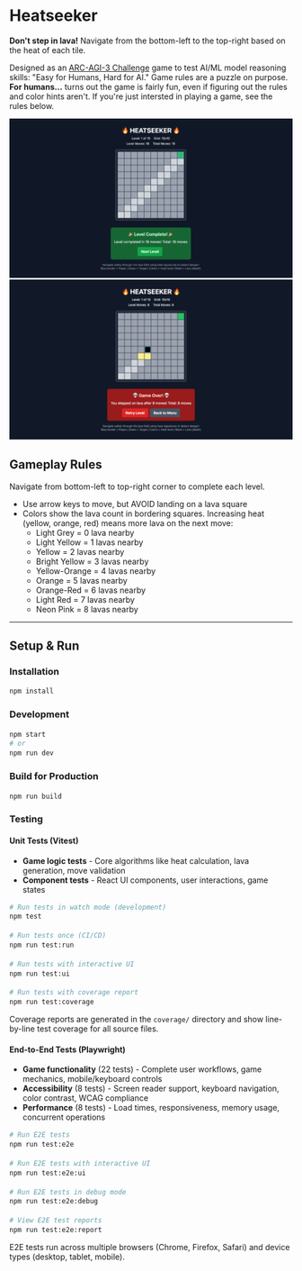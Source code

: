 # Heatseeker

**Don't step in lava!**
Navigate from the bottom-left to the top-right based on the heat of each tile.

Designed as an [ARC-AGI-3 Challenge](https://arcprize.org/arc-agi/3/) game to test AI/ML model reasoning skills: "Easy for Humans, Hard for AI." Game rules are a puzzle on purpose. **For humans...** turns out the game is fairly fun, even if figuring out the rules and color hints aren't. If you're just intersted in playing a game, see the rules below.

![Heatseeker game play, level win :smiley:](./docs/assets/heatseeker%20gameplay%20screen%20-%20level%20complete.png)
![Heatseeker game play, found the lava :anguished:](./docs/assets/heatseeker%20gameplay%20screen%20-%20game%20over.png)

## Gameplay Rules

Navigate from bottom-left to top-right corner to complete each level.

* Use arrow keys to move, but AVOID landing on a lava square
* Colors show the lava count in bordering squares. Increasing heat (yellow, orange, red) means more lava on the next move:
  * Light Grey = 0 lava nearby
  * Light Yellow = 1 lavas nearby
  * Yellow = 2 lavas nearby
  * Bright Yellow = 3 lavas nearby
  * Yellow-Orange = 4 lavas nearby
  * Orange = 5 lavas nearby
  * Orange-Red = 6 lavas nearby
  * Light Red = 7 lavas nearby
  * Neon Pink = 8 lavas nearby

---

## Setup & Run

### Installation

```bash
npm install
```

### Development

```bash
npm start
# or
npm run dev
```

### Build for Production

```bash
npm run build
```

### Testing

#### Unit Tests (Vitest)

* **Game logic tests** - Core algorithms like heat calculation, lava generation, move validation
* **Component tests** - React UI components, user interactions, game states

```bash
# Run tests in watch mode (development)
npm test

# Run tests once (CI/CD)
npm run test:run

# Run tests with interactive UI
npm run test:ui

# Run tests with coverage report
npm run test:coverage
```

Coverage reports are generated in the `coverage/` directory and show line-by-line test coverage for all source files.

#### End-to-End Tests (Playwright)

* **Game functionality** (22 tests) - Complete user workflows, game mechanics, mobile/keyboard controls
* **Accessibility** (8 tests) - Screen reader support, keyboard navigation, color contrast, WCAG compliance
* **Performance** (8 tests) - Load times, responsiveness, memory usage, concurrent operations

```bash
# Run E2E tests
npm run test:e2e

# Run E2E tests with interactive UI
npm run test:e2e:ui

# Run E2E tests in debug mode
npm run test:e2e:debug

# View E2E test reports
npm run test:e2e:report
```

E2E tests run across multiple browsers (Chrome, Firefox, Safari) and device types (desktop, tablet, mobile).
